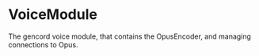 # VoiceModule
The gencord voice module, that contains the OpusEncoder, and managing connections to Opus.
